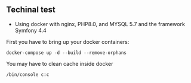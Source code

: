 ## Techinal test

* Using docker with nginx, PHP8.0, and MYSQL 5.7 and the framework Symfony 4.4

First you have to bring up your docker containers:

`docker-compose up -d --build --remove-orphans`

You may have to clean cache inside docker

```/bin/console c:c```

